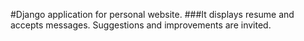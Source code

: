 #Django application for personal website.
###It displays resume and accepts messages.
Suggestions and improvements are invited.
